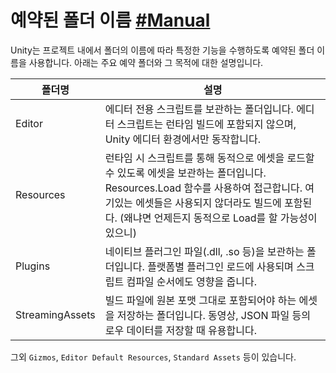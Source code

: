 # 예약된 폴더 이름 [#Manual](https://docs.unity3d.com/6000.0/Documentation/Manual/SpecialFolders.html)
Unity는 프로젝트 내에서 폴더의 이름에 따라 특정한 기능을 수행하도록 예약된 폴더 이름을 사용합니다. 아래는 주요 예약 폴더와 그 목적에 대한 설명입니다.

|폴더명|설명|
|-|-|
|Editor|에디터 전용 스크립트를 보관하는 폴더입니다. 에디터 스크립트는 런타임 빌드에 포함되지 않으며, Unity 에디터 환경에서만 동작합니다.|
|Resources|런타임 시 스크립트를 통해 동적으로 에셋을 로드할 수 있도록 에셋을 보관하는 폴더입니다. Resources.Load 함수를 사용하여 접근합니다. 여기있는 에셋들은 사용되지 않더라도 빌드에 포함된다. (왜냐면 언제든지 동적으로 Load를 할 가능성이 있으니)|
|Plugins|네이티브 플러그인 파일(.dll, .so 등)을 보관하는 폴더입니다. 플랫폼별 플러그인 로드에 사용되며 스크립트 컴파일 순서에도 영향을 줍니다.|
|StreamingAssets|빌드 파일에 원본 포맷 그대로 포함되어야 하는 에셋을 저장하는 폴더입니다. 동영상, JSON 파일 등의 로우 데이터를 저장할 때 유용합니다.|

그외 `Gizmos`, `Editor Default Resources`, `Standard Assets` 등이 있습니다.
